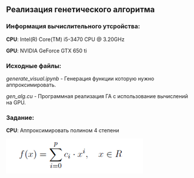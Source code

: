 <html>
  <head>
    <h2>Реализация генетического алгоритма</h2>
  </head>
  <body>
    <h3>Информация вычислительного утсройства:</h3>
    <p><b>CPU</b>: Intel(R) Core(TM) i5-3470 CPU @ 3.20GHz</p>
    <p><b>GPU</b>: NVIDIA GeForce GTX 650 ti</p>
    <p>
      <h3>Исходные файлы:</h3>
      <p><i>generate_visual.ipynb</i> - Генерация функции которую нужно аппроксимировать.</p>
      <p><i>gen_alg.cu</i> - Программная реализация ГА с использование вычислений на GPU.</p>
   </p>
   <h3>Задание:</h3>
  <p><b>CPU</b>: Аппроксимировать полином 4 степени  </p>
  <img src=https://github.com/exp20/CUDA/blob/965d026499bacadb137a5dc40c2aa2ec70ae0c97/2_labLgen_alg/%D0%A1%D0%BD%D0%B8%D0%BC%D0%BE%D0%BA.PNG>
